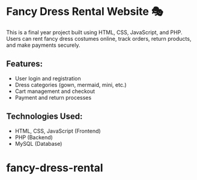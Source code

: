 # Fancy Dress Rental Website 🎭

This is a final year project built using HTML, CSS, JavaScript, and PHP.  
Users can rent fancy dress costumes online, track orders, return products, and make payments securely.

## Features:
- User login and registration
- Dress categories (gown, mermaid, mini, etc.)
- Cart management and checkout
- Payment and return processes

## Technologies Used:
- HTML, CSS, JavaScript (Frontend)
- PHP (Backend)
- MySQL (Database)
# fancy-dress-rental

